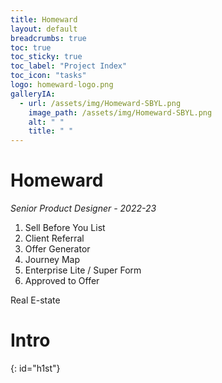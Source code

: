 ```yaml
---
title: Homeward 
layout: default
breadcrumbs: true  
toc: true
toc_sticky: true
toc_label: "Project Index"
toc_icon: "tasks"
logo: homeward-logo.png
galleryIA:
  - url: /assets/img/Homeward-SBYL.png
    image_path: /assets/img/Homeward-SBYL.png
    alt: " "
    title: " "
---
```


# Homeward 
*Senior Product Designer - 2022-23*


1. Sell Before You List
2. Client Referral
4. Offer Generator
3. Journey Map
5. Enterprise Lite / Super Form
6. Approved to Offer

<span class="project-subheader">Real E-state</span>
# Intro
{: id="h1st"}


